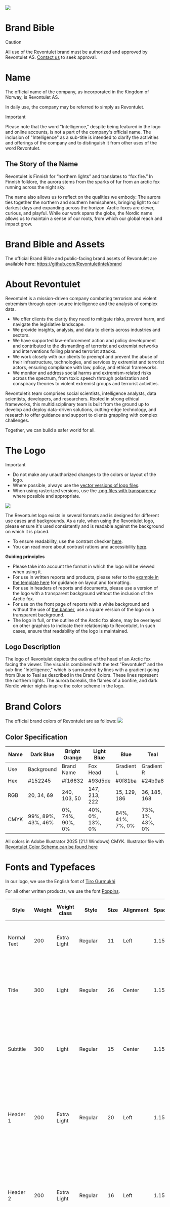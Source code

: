 ![](https://github.com/RevontuletIntel/brand/blob/main/assets/banner/Banner.png?raw=true)

# Brand Bible
>[!CAUTION]
>All use of the Revontulet brand must be authorized and approved by Revontulet AS. [Contact us](https://revontulet.co/contact) to seek approval.

# Name
The official name of the company, as incorporated in the Kingdom of Norway, is Revontulet AS.

In daily use, the company may be referred to simply as Revontulet.

>[!IMPORTANT]
>Please note that the word "Intelligence," despite being featured in the logo and online accounts, is not a part of the company's official name. The inclusion of "Intelligence" as a sub-title is intended to clarify the activities and offerings of the company and to distinguish it from other uses of the word Revontulet.
 
## The Story of the Name
Revontulet  is Finnish for “northern lights” and translates to “fox fire.” In Finnish folklore, the aurora stems from the sparks of fur from an arctic fox running across the night sky.

The name also allows us to reflect on the qualities we embody: The aurora ties together the northern and southern hemispheres, bringing light to our darkest days and expanding across the horizon. Arctic foxes are clever, curious, and playful. While our work spans the globe, the Nordic name allows us to maintain a sense of our roots, from which our global reach and impact grow.

# Brand Bible and Assets
The official Brand Bible and public-facing brand assets of Revontulet are available here: https://github.com/RevontuletIntel/brand

# About Revontulet

Revontulet is a mission-driven company combating terrorism and violent extremism through open-source intelligence and the analysis of complex data. 

* We offer clients the clarity they need to mitigate risks, prevent harm, and navigate the legislative landscape.
* We provide insights, analysis, and data to clients across industries and sectors. 
* We have supported law-enforcement action and policy development and contributed to the dismantling of terrorist and extremist networks and interventions foiling planned terrorist attacks. 
* We work closely with our clients to preempt and prevent the abuse of their infrastructure, technologies, and services by extremist and terrorist actors, ensuring compliance with law, policy, and ethical frameworks. 
* We monitor and address social harms and extremism-related risks across the spectrum, from toxic speech through polarization and conspiracy theories to violent extremist groups and terrorist activities.

Revontulet’s team comprises social scientists, intelligence analysts, data scientists, developers, and researchers. Rooted in strong ethical frameworks, this multidisciplinary team is built from the ground up to develop and deploy data-driven solutions, cutting-edge technology, and research to offer guidance and support to clients grappling with complex challenges.

Together, we can build a safer world for all.

# The Logo
>[!IMPORTANT]
>* Do not make any unauthorized changes to the colors or layout of the logo.
>* Where possible, always use the [vector versions of logo files](assets/logo/vector).
>* When using rasterized versions, use the [.png files with transparency](assets/logo/png) where possible and appropriate.

![](https://github.com/RevontuletIntel/brand/blob/main/assets/logo/png/main-square-1x.png?raw=true)

The Revontulet logo exists in several formats and is designed for different use cases and backgrounds. As a rule, when using the Revontulet logo, please ensure it's used consistently and is readable against the background on which it is placed. 

* To ensure readability, use the contrast checker [here](https://color.adobe.com/create/color-contrast-analyzer).
* You can read more about contrast rations and accessibility [here](https://adobe.design/stories/leading-design/inclusive-palettes-with-adobe-color).

**Guiding principles**
* Please take into account the format in which the logo will be viewed when using it.
* For use in written reports and products, please refer to the [example in the template here](https://github.com/RevontuletIntel/brand/blob/main/templates/Template%20for%20Reports.pdf) for guidance on layout and formatting. 
* For use in headers of reports and documents, please use a version of the logo with a transparent background without the inclusion of the Arctic fox. 
* For use on the front page of reports with a white background and without the use of [the banner](https://github.com/RevontuletIntel/brand/blob/main/assets/banner/Banner.png?raw=true), use a square version of the logo on a transparent background.
* The logo in full, or the outline of the Arctic fox alone, may be overlayed on other graphics to indicate their relationship to Revontulet. In such cases, ensure that readability of the logo is maintained. 

## Logo Description
The logo of Revontulet depicts the outline of the head of an Arctic fox facing the viewer. The visual is combined with the text "Revontulet" and the sub-line "Intelligence," which is surrounded by lines with a gradient going from Blue to Teal as described in the Brand Colors. These lines represent the northern lights. The aurora borealis, the flames of a bonfire, and dark Nordic winter nights inspire the color scheme in the logo.

# Brand Colors
The official brand colors of Revontulet are as follows:
![](https://github.com/RevontuletIntel/brand/blob/main/colors/Revontulet%20Color%20Scheme.png?raw=true)

## Color Specification
| Name | Dark Blue | Bright Orange | Light Blue |  Blue | Teal  | White |
|------|-----------|---------------|------------|-------------|-------------|-------|
|Use   | Background | Brand Name   | Fox Head   | Gradient L  | Gradient R  | Background |
| Hex  | #152245    | #f16632      | #93d5de    |  #0f81ba    | #24b9a8     | #FFFFFF | 
| RGB | 20, 34, 69  | 240, 103, 50 | 147, 213, 222 | 15, 129, 186 | 36, 185, 168 | 255, 255, 255 |
| CMYK | 99%, 89%, 43%, 46% | 0%, 74%, 90%, 0% | 40%, 0%, 13%, 0% | 84%, 41%, 7%, 0% | 73%, 1%, 43%, 0% | 0%, 0%, 0%, 0% |

All colors in Adobe Illustrator 2025 (21.1 Windows) CMYK.
Illustrator file with [Revontulet Color Scheme can be found here](https://github.com/RevontuletIntel/brand/blob/main/colors/Revontulet%20Color%20Scheme.ai)



# Fonts and Typefaces

In our logo, we use the English font of [Tiro Gurmukhi](https://fonts.google.com/specimen/Tiro+Gurmukhi)

For all other written products, we use the font [Poppins](https://fonts.google.com/specimen/Poppins).

| Style | Weight | Weight class | Style | Size | Alignment |Spacing | Color* | Line & Paragraph Spacing | 
| ------|--------|--------------|------ |------|-----------|--------|-------|-------|
| Normal Text | 200 | Extra Light | Regular | 11 | Left | 1.15 | Black | Space before paragraph, prevent single lines |
| Title | 300 | Light | Regular |  26 | Center | 1.15 | Black | Space before paragraph, space after paragraph, prevent single lines |
| Subtitle | 300 | Light | Regular | 15 | Center | 1.15 | Dark Grey 4 | Space before paragraph, space after paragraph,  prevent single lines |
| Header 1 | 200 | Extra Light | Regular | 20 | Left | 1.15 | Black | Space before paragraph, space after paragraph,  prevent single lines, keep with next, keep lines together |
| Header 2 | 200 | Extra Light | Regular | 16 | Left | 1.15 | Black | Space before paragraph, space after paragraph,  prevent single lines, keep with next, keep lines together |
| Header 3 | 300 | Light | Regular | 14 | Left | 1.15 | Dark Grey 4 | Space before paragraph, space after paragraph,  prevent single lines, keep with next, keep lines together |
| Block quote | 300 | Light | Italic | 10 | Left - indent 1 step | 1.15 | Black | Space before paragraph, space after paragraph,  prevent single lines, keep with next, keep lines together |
| Footnote | 300 | Light | Regular | 10 | Left | Single | Black | Space before paragraph, space after paragraph,  prevent single lines, keep with next, keep lines together |
| Image Text | 300 | Light | Italic | 10 | Align with image | Single | Black | Space before paragraph, space after paragraph,  prevent single lines, keep with next, keep lines together |
| URLs** | NA | NA | Underline | NA | inline | NA | Blue | NA |

*on white background, for print & PDFs
** See URLs section

## URLs
For written products you should follow the style of overall text a URL is part of, but make sure the URL is underlined and blue to indicate that it is an active link. 

For content written for screens, URLs can be embedded directly [in text](https://www.w3schools.com/html/html_links.asp). The exception to this is text intended for print and text in footnotes, references, and bibliographies, where links should be written in cleartext but be active, blue, and underlined [https://www.w3schools.com/html/html_links.asp](https://www.w3schools.com/html/html_links.asp).

The exception to these rules is the Revontulet website, and slideshows, where URLs may be Bright Orange to fit with other design-choices.

# Emoji and Favicon
The official emoji and favicon of Revontulet is the colored-in version of the Arctic fox outlined in the logo. This should be used as an icon on official websites and may be used in informal communication.
![](https://github.com/RevontuletIntel/brand/blob/main/assets/emoji/emoji.png?raw=true)
